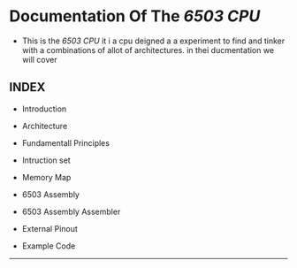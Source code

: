 # Documentation Of The *6503 CPU*

- This is the *6503 CPU* it i a cpu deigned a a experiment to find and tinker with a combinations of allot of architectures. in thei ducmentation we will cover

## INDEX
- Introduction

- Architecture

- Fundamentall Principles

- Intruction set

- Memory Map

- 6503 Assembly

- 6503 Assembly Assembler

- External Pinout

- Example Code

------------------------------------------------------------------------------------------------------------------------------------------------------------------------------------


